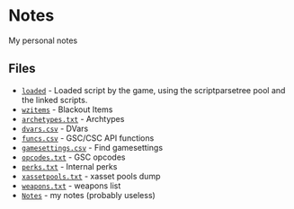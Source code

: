 # Notes

My personal notes

## Files

- [`loaded`](loaded/) - Loaded script by the game, using the scriptparsetree pool and the linked scripts.
- [`wzitems`](wzitems) - Blackout Items
- [`archetypes.txt`](archetypes.txt) - Archtypes
- [`dvars.csv`](dvars.csv) - DVars
- [`funcs.csv`](funcs.csv) - GSC/CSC API functions
- [`gamesettings.csv`](gamesettings.csv) - Find gamesettings
- [`opcodes.txt`](opcodes.txt) - GSC opcodes
- [`perks.txt`](perks.txt) - Internal perks
- [`xassetpools.txt`](xassetpools.txt) - xasset pools dump
- [`weapons.txt`](weapons.txt) - weapons list
- [`Notes`](notes.md) - my notes (probably useless)
